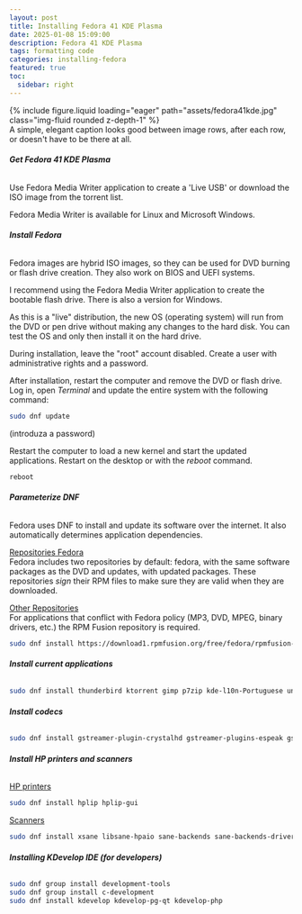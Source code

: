 ```yaml
---
layout: post
title: Installing Fedora 41 KDE Plasma
date: 2025-01-08 15:09:00
description: Fedora 41 KDE Plasma
tags: formatting code
categories: installing-fedora
featured: true
toc:
  sidebar: right
---
```


<div class="row mt-3">
    <div class="col-sm mt-3 mt-md-0">
        {% include figure.liquid loading="eager" path="assets/fedora41kde.jpg" class="img-fluid rounded z-depth-1" %}
    </div>
</div>
<div class="caption">
    A simple, elegant caption looks good between image rows, after each row, or doesn't have to be there at all.
</div>

###### **Get Fedora 41 KDE Plasma**

Use Fedora Media Writer application to create a 'Live USB' or download the ISO image from the torrent list.

Fedora Media Writer is available for Linux and Microsoft Windows.

###### **Install Fedora**

Fedora images are hybrid ISO images, so they can be used for DVD burning or flash drive creation. They also work on BIOS and UEFI systems.

I recommend using the Fedora Media Writer application to create the bootable flash drive. There is also a version for Windows.

As this is a "live" distribution, the new OS (operating system) will run from the DVD or pen drive without making any changes to the hard disk. You can test the OS and only then install it on the hard drive.

During installation, leave the "root" account disabled. Create a user with administrative rights and a password.

After installation, restart the computer and remove the DVD or flash drive. Log in, open *Terminal* and update the entire system with the following command:

```bash
sudo dnf update
```

(introduza a password)

Restart the computer to load a new kernel and start the updated applications. Restart on the desktop or with the *reboot* command.

```bash
reboot
```

###### **Parameterize DNF**

Fedora uses DNF to install and update its software over the internet. It also automatically determines application dependencies.

<ins>Repositories Fedora</ins>  
Fedora includes two repositories by default: fedora, with the same software packages as the DVD and updates, with updated packages. These repositories *sign* their RPM files to make sure they are valid when they are downloaded.

<ins>Other Repositories</ins>  
For applications that conflict with Fedora policy (MP3, DVD, MPEG, binary drivers, etc.) the RPM Fusion repository is required.

```bash
sudo dnf install https://download1.rpmfusion.org/free/fedora/rpmfusion-free-release-$(rpm -E %fedora).noarch.rpm https://download1.rpmfusion.org/nonfree/fedora/rpmfusion-nonfree-release-$(rpm -E %fedora).noarch.rpm
```

###### **Install current applications**

```bash
sudo dnf install thunderbird ktorrent gimp p7zip kde-l10n-Portuguese unrar gsmartcontrol libreoffice-langpack-pt-PT WoeUSB gimp-help gimp-help-pt_BR vlc librecad icedtea-web inkscape scribus
```

###### **Install codecs**

```bash
sudo dnf install gstreamer-plugin-crystalhd gstreamer-plugins-espeak gstreamer1-plugin-openh264 gstreamer1-libav gstreamer1-plugins-ugly gstreamer1-plugins-good-extras gstreamer1-plugins-bad-free-extras gstreamer1-plugins-bad-freeworld qt5-qtwebengine-freeworld
```

###### **Install HP printers and scanners**

<ins>HP printers</ins>

```bash
sudo dnf install hplip hplip-gui
```
<ins>Scanners</ins>

```bash
sudo dnf install xsane libsane-hpaio sane-backends sane-backends-drivers-scanners skanlite
```

###### **Installing KDevelop IDE (for developers)**

```bash
sudo dnf group install development-tools
sudo dnf group install c-development
sudo dnf install kdevelop kdevelop-pg-qt kdevelop-php
```
